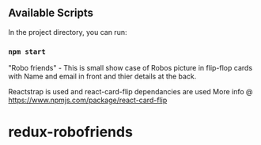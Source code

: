 ## Available Scripts

In the project directory, you can run:

### `npm start`

"Robo friends" - This is small show case of Robos picture in flip-flop cards with Name and email in front and thier details at the back.

Reactstrap is used and react-card-flip dependancies are used 
More info @ https://www.npmjs.com/package/react-card-flip

# redux-robofriends
